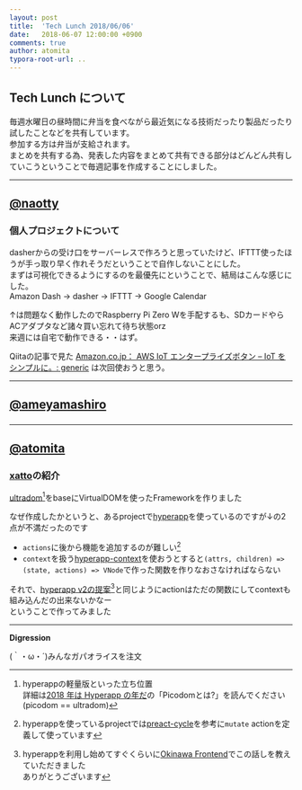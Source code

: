 ```yaml
---
layout: post
title:  'Tech Lunch 2018/06/06'
date:   2018-06-07 12:00:00 +0900
comments: true
author: atomita
typora-root-url: ..
---
```


## Tech Lunch について

毎週水曜日の昼時間に弁当を食べながら最近気になる技術だったり製品だったり試したことなどを共有しています。  
参加する方は弁当が支給されます。  
まとめを共有する為、発表した内容をまとめて共有できる部分はどんどん共有していこうということで毎週記事を作成することにしました。  

----

## [@naotty](https://github.com/naotty)

### 個人プロジェクトについて
dasherからの受け口をサーバーレスで作ろうと思っていたけど、IFTTT使ったほうが手っ取り早く作れそうだということで自作しないことにした。  
まずは可視化できるようにするのを最優先にということで、結局はこんな感じにした。  
Amazon Dash -> dasher -> IFTTT -> Google Calendar  
  
↑は問題なく動作したのでRaspberry Pi Zero Wを手配するも、SDカードやらACアダプタなど諸々買い忘れて待ち状態orz  
来週には自宅で動作できる・・はず。  
  
Qiitaの記事で見た [Amazon\.co\.jp： AWS IoT エンタープライズボタン – IoT をシンプルに。: generic](https://www.amazon.co.jp/AWS-IoT-%E3%82%A8%E3%83%B3%E3%82%BF%E3%83%BC%E3%83%97%E3%83%A9%E3%82%A4%E3%82%BA%E3%83%9C%E3%82%BF%E3%83%B3-%E2%80%93-%E3%82%92%E3%82%B7%E3%83%B3%E3%83%97%E3%83%AB%E3%81%AB%E3%80%82/dp/B075FPHHGG/ref=sr_1_1?ie=UTF8&qid=1528370529&sr=8-1&keywords=iot%E3%83%9C%E3%82%BF%E3%83%B3) は次回使おうと思う。  


----

## [@ameyamashiro](https://github.com/ameyamashiro)

### 



----

## [@atomita](https://github.com/atomita)

### [xatto](https://www.npmjs.com/package/xatto)の紹介

[ultradom](https://www.npmjs.com/package/ultradom)[^1]をbaseにVirtualDOMを使ったFrameworkを作りました

なぜ作成したかというと、あるprojectで[hyperapp](https://www.npmjs.com/package/hyperapp)を使っているのですが↓の2点が不満だったのです

- `actions`に後から機能を追加するのが難しい[^2]
- `context`を扱う[hyperapp-context](https://www.npmjs.com/package/hyperapp-context)を使おうとすると`(attrs, children) => (state, actions) => VNode`で作った関数を作りなおさなければならない

それで、[hyperapp v2の提案](https://github.com/hyperapp/hyperapp/issues/672)[^3]と同じようにactionはただの関数にしてcontextも組み込んだの出来ないかなー  
ということで作ってみました


[^1]: hyperappの軽量版といった立ち位置<br />詳細は[2018 年は Hyperapp の年だ](https://qiita.com/JorgeBucaran/items/c48446babe0627e25ee6#%E9%9B%A3%E3%81%97%E3%81%8B%E3%81%A3%E3%81%9F%E3%81%A8%E3%81%93%E3%82%8D)の「Picodomとは?」を読んでください(picodom == ultradom)
[^2]: hyperappを使っているprojectでは[preact-cycle](https://www.npmjs.com/package/preact-cycle)を参考に`mutate` actionを定義して使っています
[^3]: hyperappを利用し始めてすぐくらいに[Okinawa Frontend](https://ofe.slack.com)でこの話しを教えていただきました<br />ありがとうございます


----

**Digression**

(｀・ω・´)みんなガパオライスを注文
